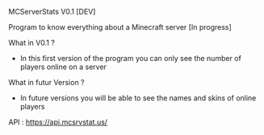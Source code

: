MCServerStats V0.1 [DEV]


Program to know everything about a Minecraft server [In progress]

What in V0.1 ?

  - In this first version of the program you can only see the number of players online on a server


What in futur Version ?

  - In future versions you will be able to see the names and skins of online players


API : https://api.mcsrvstat.us/
